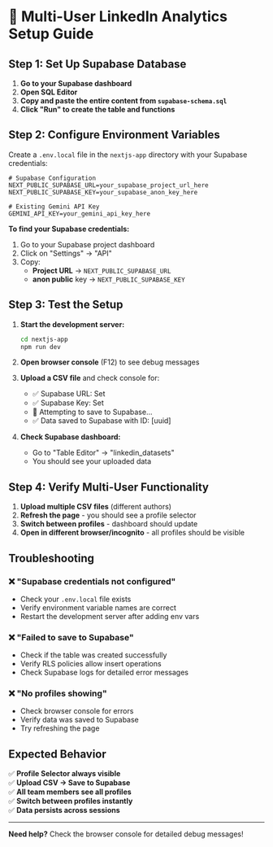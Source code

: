 # 🚀 Multi-User LinkedIn Analytics Setup Guide

## Step 1: Set Up Supabase Database

1. **Go to your Supabase dashboard**
2. **Open SQL Editor**
3. **Copy and paste the entire content from `supabase-schema.sql`**
4. **Click "Run" to create the table and functions**

## Step 2: Configure Environment Variables

Create a `.env.local` file in the `nextjs-app` directory with your Supabase credentials:

```env
# Supabase Configuration
NEXT_PUBLIC_SUPABASE_URL=your_supabase_project_url_here
NEXT_PUBLIC_SUPABASE_KEY=your_supabase_anon_key_here

# Existing Gemini API Key
GEMINI_API_KEY=your_gemini_api_key_here
```

**To find your Supabase credentials:**
1. Go to your Supabase project dashboard
2. Click on "Settings" → "API"
3. Copy:
   - **Project URL** → `NEXT_PUBLIC_SUPABASE_URL`
   - **anon public** key → `NEXT_PUBLIC_SUPABASE_KEY`

## Step 3: Test the Setup

1. **Start the development server:**
   ```bash
   cd nextjs-app
   npm run dev
   ```

2. **Open browser console** (F12) to see debug messages

3. **Upload a CSV file** and check console for:
   - ✅ Supabase URL: Set
   - ✅ Supabase Key: Set
   - 🔄 Attempting to save to Supabase...
   - ✅ Data saved to Supabase with ID: [uuid]

4. **Check Supabase dashboard:**
   - Go to "Table Editor" → "linkedin_datasets"
   - You should see your uploaded data

## Step 4: Verify Multi-User Functionality

1. **Upload multiple CSV files** (different authors)
2. **Refresh the page** - you should see a profile selector
3. **Switch between profiles** - dashboard should update
4. **Open in different browser/incognito** - all profiles should be visible

## Troubleshooting

### ❌ "Supabase credentials not configured"
- Check your `.env.local` file exists
- Verify environment variable names are correct
- Restart the development server after adding env vars

### ❌ "Failed to save to Supabase"
- Check if the table was created successfully
- Verify RLS policies allow insert operations
- Check Supabase logs for detailed error messages

### ❌ "No profiles showing"
- Check browser console for errors
- Verify data was saved to Supabase
- Try refreshing the page

## Expected Behavior

✅ **Profile Selector always visible**  
✅ **Upload CSV → Save to Supabase**  
✅ **All team members see all profiles**  
✅ **Switch between profiles instantly**  
✅ **Data persists across sessions**  

---

**Need help?** Check the browser console for detailed debug messages!
